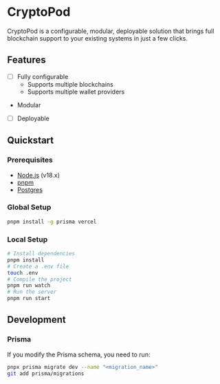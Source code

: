 # CryptoPod

CryptoPod is a configurable, modular, deployable solution that brings full blockchain support to your existing systems in just a few clicks.

## Features

- [ ] Fully configurable
  - Supports multiple blockchains
  - Supports multiple wallet providers
- Modular
- [ ] Deployable <!-- TODO: Add a deployable HOWTO -->

## Quickstart

### Prerequisites

- [Node.js](https://nodejs.org/en/download/) (v18.x)
- [pnpm](https://pnpm.io/installation)
- [Postgres](https://www.postgresql.org/download/)

### Global Setup

```bash
pnpm install -g prisma vercel
```

### Local Setup

```bash
# Install dependencies
pnpm install
# Create a .env file
touch .env
# Compile the project
pnpm run watch
# Run the server
pnpm run start
```

## Development

### Prisma

If you modify the Prisma schema, you need to run:

```bash
pnpx prisma migrate dev --name "<migration_name>"
git add prisma/migrations
```
